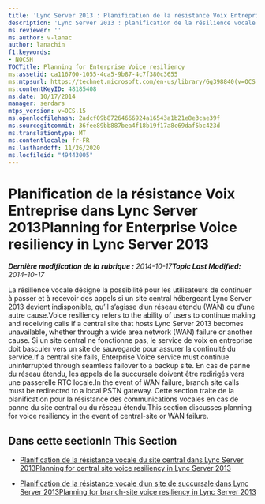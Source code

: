 ```yaml
---
title: 'Lync Server 2013 : Planification de la résistance Voix Entreprise'
description: 'Lync Server 2013 : planification de la résilience vocale pour les entreprises.'
ms.reviewer: ''
ms.author: v-lanac
author: lanachin
f1.keywords:
- NOCSH
TOCTitle: Planning for Enterprise Voice resiliency
ms:assetid: ca116700-1055-4ca5-9b87-4c7f380c3655
ms:mtpsurl: https://technet.microsoft.com/en-us/library/Gg398840(v=OCS.15)
ms:contentKeyID: 48185408
ms.date: 10/17/2014
manager: serdars
mtps_version: v=OCS.15
ms.openlocfilehash: 2adcf09b87264666924a16543a1b21e8e3cae39f
ms.sourcegitcommit: 36fee89bb887bea4f18b19f17a8c69daf5bc423d
ms.translationtype: MT
ms.contentlocale: fr-FR
ms.lasthandoff: 11/26/2020
ms.locfileid: "49443005"
---
```

# <a name="planning-for-enterprise-voice-resiliency-in-lync-server-2013"></a><span data-ttu-id="1065c-103">Planification de la résistance Voix Entreprise dans Lync Server 2013</span><span class="sxs-lookup"><span data-stu-id="1065c-103">Planning for Enterprise Voice resiliency in Lync Server 2013</span></span>

<div data-xmlns="http://www.w3.org/1999/xhtml">

<div class="topic" data-xmlns="http://www.w3.org/1999/xhtml" data-msxsl="urn:schemas-microsoft-com:xslt" data-cs="https://msdn.microsoft.com/">

<div data-asp="https://msdn2.microsoft.com/asp">



</div>

<div id="mainSection">

<div id="mainBody"><span data-ttu-id="1065c-104">

<span> </span></span><span class="sxs-lookup"><span data-stu-id="1065c-104">

<span> </span></span></span>

<span data-ttu-id="1065c-105">_**Dernière modification de la rubrique :** 2014-10-17_</span><span class="sxs-lookup"><span data-stu-id="1065c-105">_**Topic Last Modified:** 2014-10-17_</span></span>

<span data-ttu-id="1065c-106">La résilience vocale désigne la possibilité pour les utilisateurs de continuer à passer et à recevoir des appels si un site central hébergeant Lync Server 2013 devient indisponible, qu’il s’agisse d’un réseau étendu (WAN) ou d’une autre cause.</span><span class="sxs-lookup"><span data-stu-id="1065c-106">Voice resiliency refers to the ability of users to continue making and receiving calls if a central site that hosts Lync Server 2013 becomes unavailable, whether through a wide area network (WAN) failure or another cause.</span></span> <span data-ttu-id="1065c-107">Si un site central ne fonctionne pas, le service de voix en entreprise doit basculer vers un site de sauvegarde pour assurer la continuité du service.</span><span class="sxs-lookup"><span data-stu-id="1065c-107">If a central site fails, Enterprise Voice service must continue uninterrupted through seamless failover to a backup site.</span></span> <span data-ttu-id="1065c-108">En cas de panne du réseau étendu, les appels de la succursale doivent être redirigés vers une passerelle RTC locale.</span><span class="sxs-lookup"><span data-stu-id="1065c-108">In the event of WAN failure, branch site calls must be redirected to a local PSTN gateway.</span></span> <span data-ttu-id="1065c-109">Cette section traite de la planification pour la résistance des communications vocales en cas de panne du site central ou du réseau étendu.</span><span class="sxs-lookup"><span data-stu-id="1065c-109">This section discusses planning for voice resiliency in the event of central-site or WAN failure.</span></span>

<div>

## <a name="in-this-section"></a><span data-ttu-id="1065c-110">Dans cette section</span><span class="sxs-lookup"><span data-stu-id="1065c-110">In This Section</span></span>

  - [<span data-ttu-id="1065c-111">Planification de la résistance vocale du site central dans Lync Server 2013</span><span class="sxs-lookup"><span data-stu-id="1065c-111">Planning for central site voice resiliency in Lync Server 2013</span></span>](lync-server-2013-planning-for-central-site-voice-resiliency.md)

  - [<span data-ttu-id="1065c-112">Planification de la résistance vocale d’un site de succursale dans Lync Server 2013</span><span class="sxs-lookup"><span data-stu-id="1065c-112">Planning for branch-site voice resiliency in Lync Server 2013</span></span>](lync-server-2013-planning-for-branch-site-voice-resiliency.md)

<span data-ttu-id="1065c-113"></div>

</div>

<span> </span>

</div>

</div>

</span><span class="sxs-lookup"><span data-stu-id="1065c-113"></div>

</div>

<span> </span>

</div>

</div>

</span></span></div>

